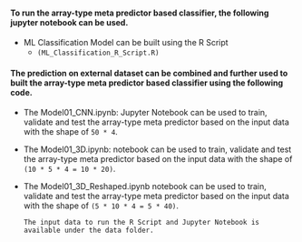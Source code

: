 #### To run the array-type meta predictor based classifier, the following jupyter notebook can be used.

- ML Classification Model can be built using the R Script
     - `(ML_Classification_R_Script.R)`

#### The prediction on external dataset can be combined and further used to built the array-type meta predictor based classifier using the following code.

- The Model01_CNN.ipynb: Jupyter Notebook can be used to train, validate and test the array-type meta predictor based on the input data with the shape of `50 * 4`.  
- The Model01_3D.ipynb: notebook can be used to train, validate and test the array-type meta predictor based on the input data with the shape of `(10 * 5 * 4 = 10 * 20)`. 
- The Model01_3D_Reshaped.ipynb notebook can be used to train, validate and test the array-type meta predictor based on the input data with the shape of `(5 * 10 * 4 = 5 * 40)`.

     `The input data to run the R Script and Jupyter Notebook is available under the data folder.`
